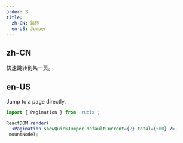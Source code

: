 ```yaml
---
order: 3
title:
  zh-CN: 跳转
  en-US: Jumper
---
```


## zh-CN

快速跳转到某一页。

## en-US

Jump to a page directly.

````jsx
import { Pagination } from 'rubix';

ReactDOM.render(
  <Pagination showQuickJumper defaultCurrent={2} total={500} />,
 mountNode);
````
